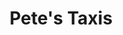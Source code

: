 ---
title: "Pete's Taxis"
address: "11, Thornhill Crescent, Tandragee, Craigavon, Co. Armagh BT62 2NZ"
tel: "028 3884 1999"
county: "Armagh"
category: "Taxi Services"
type: "Content"
lat: "54.354275"
lng: "-6.404264"
---
